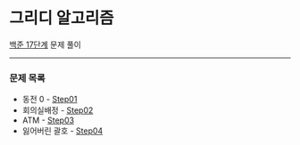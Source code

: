 # 그리디 알고리즘
[백준 17단계](https://www.acmicpc.net/step/33) 문제 풀이

---

### 문제 목록

- 동전 0 - [Step01](https://github.com/StudyForCoding/BEAKJOON/tree/master/17_Greedy/Step01/README.md)
- 회의실배정 - [Step02](https://github.com/StudyForCoding/BEAKJOON/tree/master/17_Greedy/Step02/README.md)
- ATM - [Step03](https://github.com/StudyForCoding/BEAKJOON/tree/master/17_Greedy/Step03/README.md)
- 잃어버린 괄호 - [Step04](https://github.com/StudyForCoding/BEAKJOON/tree/master/17_Greedy/Step04/README.md)

